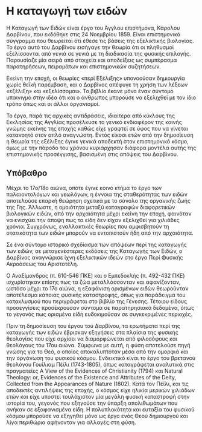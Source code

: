 # Η καταγωγή των ειδών #

Η Καταγωγή των Ειδών είναι έργο του Άγγλου επιστήμονα, Κάρολου Δαρβίνου, που
εκδόθηκε στις 24 Νοεμβρίου 1859. Είναι επιστημονικό σύγγραμμα που θεωρείται ότι
έθεσε τις βάσεις της εξελικτικής βιολογίας. Το έργο αυτό του Δαρβίνου εισήγαγε
την θεωρία ότι οι πληθυσμοί εξελίσσονται από γενιά σε γενιά με τη διαδικασία της
φυσικής επιλογής. Παρουσίαζε μία σειρά από στοιχεία και αποδείξεις ως
συμπέρασμα παρατηρήσεων, πειραμάτων και επιστημονικών συζητήσεων.

Εκείνη την εποχή, οι θεωρίες «περί Εξέλιξης» υπονοούσαν δημιουργία χωρίς θεϊκή
παρέμβαση, και ο Δαρβίνος απέφυγε τη χρήση των λέξεων «εξέλιξη» και
«εξελίσσομαι». Το βιβλίο έκανε μόνο έναν σύντομο υπαινιγμό στην ιδέα ότι και ο
άνθρωπος μπορούσε να εξελιχθεί με τον ίδιο τρόπο όπως και οι άλλοι οργανισμοί.

Το έργο, παρά τις αρχικές αντιδράσεις, ιδιαίτερα από κύκλους της Εκκλησίας της
Αγγλίας προσέλκυσε το γενικό ενδιαφέρον της κοινής γνώμης εκείνης της εποχής
καθώς είχε γραφτεί σε ύφος που να γίνεται κατανοητό στον απλό αναγνώστη.
Εντός είκοσι ετών από την δημοσίευση η θεωρία της εξέλιξης έγινε γενικά αποδεκτή
στον επιστημονικό κόσμο, όμως με την πάροδο του χρόνου κυριάρχησαν διάφορα
μοντέλα αυτής της επιστημονικής προσέγγισης, βασισμένη στις απόψεις του
Δαρβίνου.

## Υπόβαθρο ##

Μέχρι το 17ο/18ο αιώνα, οπότε έγινε κοινό κτήμα το έργο των παλαιοντολόγων
και γεωλόγων, η έννοια της σταθερότητας των ειδών αποτελούσε επαρκή θεώρηση
σχετικά με το σύνολο της οργανικής ζωής της Γης. Άλλωστε, η ομοιότητα μεταξύ
καταγραφών διαφορετικών βιολογικών ειδών, από την αρχαιότητα μέχρι εκείνη την
εποχή, φαινόταν να ενισχύει την άποψη πως τα είδη δεν είχαν εξελιχθεί για
χιλιάδες χρόνια. Συγχρόνως, εναλλακτικές θεωρίες που αμφισβητούν τη
στατικότητα των ειδών μπορούν να εντοπιστούν ήδη από την αρχαιότητα.

Σε ένα σύντομο ιστορικό σχεδίασμα των απόψεων περί της καταγωγής των ειδών,
σε μεταγενέστερες εκδόσεις της Καταγωγής των Ειδών, ο Δαρβίνος αναγνώρισε ίχνη
εξελικτικών ιδεών στο έργο Περί Φυσικής Ακροάσεως του Αριστοτέλη.

Ο Αναξίμανδρος (π. 610-546 ΠΚΕ) και ο Εμπεδοκλής (π. 492-432 ΠΚΕ) ισχυρίστηκαν
επίσης πως τα ζώα μεταλλάσσονταν και αφανίζονταν, ωστόσο μέχρι το 17ο
αιώνα, η εξαφάνιση ορισμένων ειδών θεωρούνταν αποτέλεσμα κάποιας φυσικής
καταστροφής, όπως για παράδειγμα του κατακλυσμού που περιγράφεται στο βιβλίο
της Γένεσης. Τέτοιου είδους προσεγγίσεις προσέκρουσαν σύντομα σε παρατηρησιακά
δεδομένα, όπως το γεγονός πως ορισμένα είδη ευδοκιμούσαν σε συγκεκριμένες
περιοχές.

Πριν τη δημοσίευση του έργου τού Δαρβίνου, τα ερωτήματα περί της καταγωγής
των ειδών έβρισκαν εξηγήσεις στα πλαίσια της φυσικής θεολογίας που είχε αρχίσει
να διαμορφώνεται από φιλοσόφους και θεολόγους του 17ου αιώνα. Σύμφωνα με
αυτή, η φύση αποτελούσε πηγή γνώσης για το Θεό, ο οποίος αποκαλυπτόταν μέσα
από την ομορφιά και την οργάνωση του φυσικού κόσμου. Ενδεικτικό είναι το έργο
του βρετανού θεολόγου Γουίλιαμ Πέϊλι (1743-1805), όπως καταγράφεται αναλυτικά
στις πραγματείες A View of the Evidences of Christianity (1794) και Natural
Theology: or, Evidences of the Existence and Attributes of the Deity, Collected
from the Appearances of Nature (1802). Κατά τον Πέϊλι, και τις αποδεκτές
αντιλήψεις της εποχής, ο κόσμος είχε ηλικία μερικών χιλιάδων ετών και είχε
υποστεί τουλάχιστον μία μεγάλη φυσική καταστροφή στην ιστορία του, γεγονός
που εξηγούσε την ύπαρξη απολιθωμάτων που ανήκαν σε εξαφανισμένα είδη.
Η πολυπλοκότητα και ευταξία του φυσικού κόσμου μπορούσε να εξηγηθεί μόνο ως
έργο ενός Θεού δημιουργού και λίγα περιθώρια αφήνονταν για αλλαγές στη φύση.
